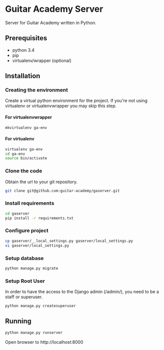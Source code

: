 Guitar Academy Server
=====================

Server for Guitar Academy written in Python.

## Prerequisites
* python 3.4
* pip
* virtualenv/wrapper (optional)

## Installation ##
### Creating the environment ###
Create a virtual python environment for the project.
If you're not using virtualenv or virtualenvwrapper you may skip this step.

#### For virtualenvwrapper ####
```bash
mkvirtualenv ga-env
```

#### For virtualenv ####
```bash
virtualenv ga-env
cd ga-env
source bin/activate
```

### Clone the code ###
Obtain the url to your git repository.

```bash
git clone git@github.com:guitar-academy/gaserver.git
```

### Install requirements ###
```bash
cd gaserver
pip install -r requirements.txt
```

### Configure project ###
```bash
cp gaserver/__local_settings.py gaserver/local_settings.py
vi gaserver/local_settings.py
```

### Setup database ###
```bash
python manage.py migrate
```

### Setup Root User ###
In order to have the access to the Django admin (/admin/), you need to be a staff or superuser.
```bash
python manage.py createsuperuser
```

## Running ##
```bash
python manage.py runserver
```

Open browser to http://localhost:8000
